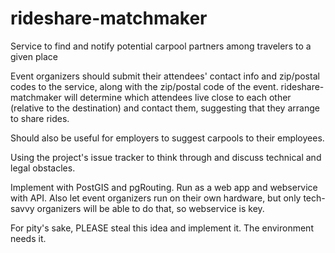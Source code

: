 # rideshare-matchmaker
Service to find and notify potential carpool partners among travelers to a given place

Event organizers should submit their attendees' contact info
and zip/postal codes to the service, along with the zip/postal
code of the event.  rideshare-matchmaker will determine which
attendees live close to each other (relative to the destination)
and contact them, suggesting that they arrange to share rides.

Should also be useful for employers to suggest carpools to their
employees.

Using the project's issue tracker to think through and 
discuss technical and legal obstacles.

Implement with PostGIS and pgRouting.  Run as a web app
and webservice with API.  Also let event organizers run
on their own hardware, but only tech-savvy organizers will
be able to do that, so webservice is key.

For pity's sake, PLEASE steal this idea and implement it.
The environment needs it.

